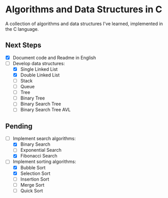 # Algorithms and Data Structures in C

A collection of algorithms and data structures I've learned, implemented in the C language.

## Next Steps
- [X] Document code and Readme in English
- [ ] Develop data structures:
  - [X] Single Linked List
  - [X] Double Linked List
  - [ ] Stack
  - [ ] Queue
  - [ ] Tree
  - [ ] Binary Tree
  - [ ] Binary Search Tree
  - [ ] Binary Search Tree AVL

## Pending

- [ ] Implement search algorithms:
  - [X] Binary Search
  - [ ] Exponential Search
  - [X] Fibonacci Search
- [ ] Implement sorting algorithms:
  - [X] Bubble Sort
  - [X] Selection Sort
  - [ ] Insertion Sort
  - [ ] Merge Sort
  - [ ] Quick Sort